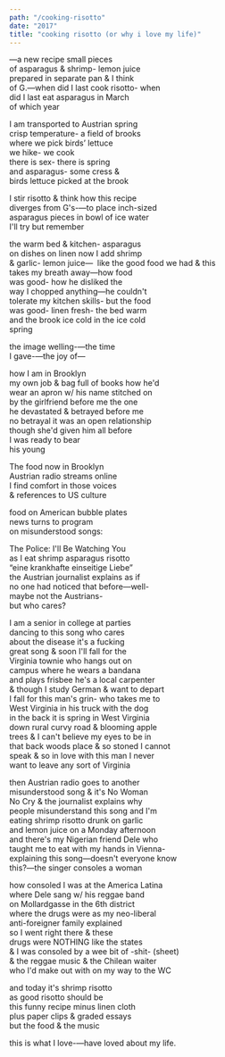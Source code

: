 ```yaml
---
path: "/cooking-risotto"
date: "2017"
title: "cooking risotto (or why i love my life)"
---
```

—a new recipe small pieces<!-- end -->  
of asparagus &amp; shrimp- lemon juice   
prepared in separate pan &amp; I think  
of G.—when did I last cook risotto- when  
did I last eat asparagus in March  
of which year

I am transported to Austrian spring  
crisp temperature- a field of brooks  
where we pick birds’ lettuce   
we hike- we cook   
there is sex- there is spring  
and asparagus- some cress &amp;<br>
birds lettuce picked at the brook

I stir risotto &amp; think how this recipe  
diverges from G's-—to place inch-sized  
asparagus pieces in bowl of ice water  
I'll try but remember 

the warm bed &amp; kitchen- asparagus   
on dishes on linen now I add shrimp   
&amp; garlic- lemon juice— 
like the good food we had &amp; this<br>
takes my breath away&mdash;how food<br>
was good- how he disliked the  
way I chopped anything&mdash;he couldn't  
tolerate my kitchen skills- but the food  
was good- linen fresh- the bed warm  
and the brook ice cold in the ice cold  
spring

the image welling-—the time   
I gave-—the joy of&mdash;

how I am in Brooklyn  
my own job &amp; bag full of books how he'd<br>
wear an apron w/ his name stitched on  
by the girlfriend before me the one  
he devastated &amp; betrayed before me  
no betrayal it was an open relationship<br>
though she'd given him all before   
I was ready to bear   
his young

The food now in Brooklyn  
Austrian radio streams online  
I find comfort in those voices  
&amp; references to US culture

food on American bubble plates<br>
news turns to program<br>
on misunderstood songs:

The Police: I'll Be Watching You  
as I eat shrimp asparagus risotto<br>
“eine krankhafte einseitige Liebe”  
the Austrian journalist explains as if  
no one had noticed that before—well-<br>
maybe not the Austrians-   
but who cares?

I am a senior in college at parties   
dancing to this song who cares   
about the disease it's a fucking<br>
great song &amp; soon I'll fall for the<br>
Virginia townie who hangs out on  
campus where he wears a bandana<br>
and plays frisbee he's a local carpenter  
&amp; though I study German &amp; want to depart<br>
I fall for this man's grin- who takes me to<br>
West Virginia in his truck with the dog<br>
in the back it is spring in West Virginia<br>
down rural curvy road &amp; blooming apple<br>
trees &amp; I can't believe my eyes to be in<br>
that back woods place & so stoned I cannot  
speak &amp; so in love with this man I never<br>
want to leave any sort of Virginia

then Austrian radio goes to another   
misunderstood song &amp; it's No Woman<br>
No Cry &amp; the journalist explains why<br>
people misunderstand this song and I'm  
eating shrimp risotto drunk on garlic  
and lemon juice on a Monday afternoon<br>
and there's my Nigerian friend Dele who  
taught me to eat with my hands in Vienna-   
explaining this song&mdash;doesn't everyone know   
this?&mdash;the singer consoles a woman 
 
how consoled I was at the America Latina   
where Dele sang w/ his reggae band  
on Mollardgasse in the 6th district   
where the drugs were as my neo-liberal   
anti-foreigner family explained   
so I went right there &amp; these  
drugs were NOTHING like the states  
&amp; I was consoled by a wee bit of -shit- (sheet)  
&amp; the reggae music &amp; the Chilean waiter<br>
who I'd make out with on my way to the WC

and today it's shrimp risotto   
as good risotto should be   
this funny recipe minus linen cloth   
plus paper clips &amp; graded essays   
but the food &amp; the music 

this is what I love-—have loved about my life.
